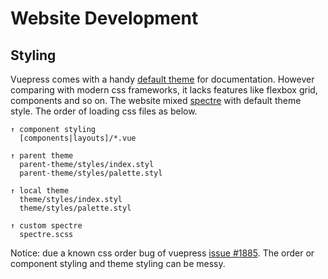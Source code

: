 # Website Development

## Styling

Vuepress comes with a handy [default theme](https://github.com/vuejs/vuepress/tree/master/packages/%40vuepress/theme-default) for documentation. However comparing with modern css frameworks, it lacks features like flexbox grid, components and so on. The website mixed [spectre](https://picturepan2.github.io/) with default theme style. The order of loading css files as below.

```
↑ component styling
  [components|layouts]/*.vue

↑ parent theme
  parent-theme/styles/index.styl
  parent-theme/styles/palette.styl

↑ local theme
  theme/styles/index.styl
  theme/styles/palette.styl

↑ custom spectre
  spectre.scss
```

Notice: due a known css order bug of vuepress [issue #1885](https://github.com/vuejs/vuepress/issues/1885). The order or component styling and theme styling can be messy.
